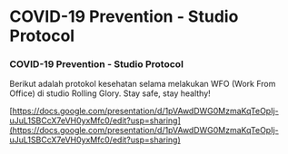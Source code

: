 # COVID-19 Prevention - Studio Protocol

### COVID-19 Prevention - Studio Protocol

Berikut adalah protokol kesehatan selama melakukan WFO (Work From Office) di studio Rolling Glory. Stay safe, stay healthy!

[https://docs.google.com/presentation/d/1pVAwdDWG0MzmaKqTeOpIj-uJuL1SBCcX7eVH0yxMfc0/edit?usp=sharing](https://docs.google.com/presentation/d/1pVAwdDWG0MzmaKqTeOpIj-uJuL1SBCcX7eVH0yxMfc0/edit?usp=sharing)
